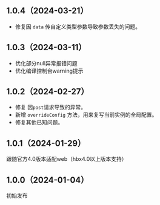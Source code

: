 ## 1.0.4（2024-03-21）
+ 修复因 `data` 传自定义类型参数导致参数丢失的问题。
## 1.0.3（2024-03-11）
+ 优化部分null异常报错问题
+ 优化编译控制台warning提示

## 1.0.2（2024-02-27）
+ 修复 因`post`请求导致的异常。
+ 新增 `overrideConfig` 方法，用来复写当前实例的全局配置。
+ 修复其他已知问题。

## 1.0.1（2024-01-29）
跟随官方4.0版本适配web（hbx4.0以上版本支持）

## 1.0.0（2024-01-04）
初始发布
